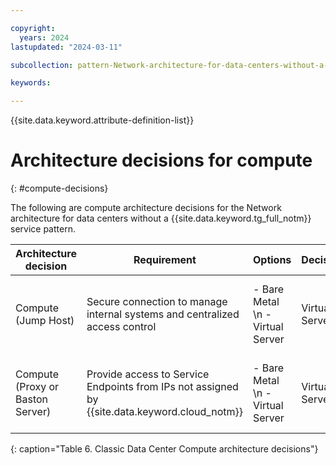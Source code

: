 ```yaml
---

copyright:
  years: 2024
lastupdated: "2024-03-11"

subcollection: pattern-Network-architecture-for-data-centers-without-a-Transit-Gateway-service

keywords:

---
```


{{site.data.keyword.attribute-definition-list}}

# Architecture decisions for compute
{: #compute-decisions}

The following are compute architecture decisions for the Network architecture for data centers without a {{site.data.keyword.tg_full_notm}} service pattern.

| **Architecture decision**        | **Requirement**                                                            | **Options**                                 | **Decision**   | **Rationale**                                    |
|----------------------------------|----------------------------------------------------------------------------|---------------------------------------------|----------------|--------------------------------------------------|
| Compute (Jump Host)              | Secure connection to manage internal systems and centralized access control | - Bare Metal  \n - Virtual Server | Virtual Server | Flexible compute resources to meet compute needs |
| Compute (Proxy or Baston Server) | Provide access to Service Endpoints from IPs not assigned by {{site.data.keyword.cloud_notm}}                 | - Bare Metal  \n - Virtual Server | Virtual Server | Flexible compute resources to meet compute needs |
{: caption="Table 6. Classic Data Center Compute architecture decisions"}
